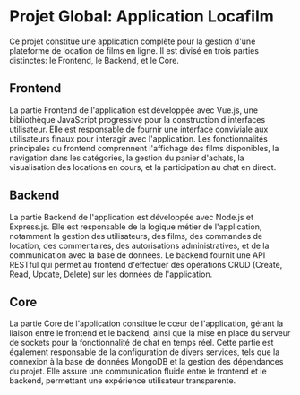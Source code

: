 # Projet Global: Application Locafilm

Ce projet constitue une application complète pour la gestion d'une plateforme de location de films en ligne. Il est divisé en trois parties distinctes: le Frontend, le Backend, et le Core.

## Frontend

La partie Frontend de l'application est développée avec Vue.js, une bibliothèque JavaScript progressive pour la construction d'interfaces utilisateur. Elle est responsable de fournir une interface conviviale aux utilisateurs finaux pour interagir avec l'application. Les fonctionnalités principales du frontend comprennent l'affichage des films disponibles, la navigation dans les catégories, la gestion du panier d'achats, la visualisation des locations en cours, et la participation au chat en direct.

## Backend

La partie Backend de l'application est développée avec Node.js et Express.js. Elle est responsable de la logique métier de l'application, notamment la gestion des utilisateurs, des films, des commandes de location, des commentaires, des autorisations administratives, et de la communication avec la base de données. Le backend fournit une API RESTful qui permet au frontend d'effectuer des opérations CRUD (Create, Read, Update, Delete) sur les données de l'application.

## Core

La partie Core de l'application constitue le cœur de l'application, gérant la liaison entre le frontend et le backend, ainsi que la mise en place du serveur de sockets pour la fonctionnalité de chat en temps réel. Cette partie est également responsable de la configuration de divers services, tels que la connexion à la base de données MongoDB et la gestion des dépendances du projet. Elle assure une communication fluide entre le frontend et le backend, permettant une expérience utilisateur transparente.

